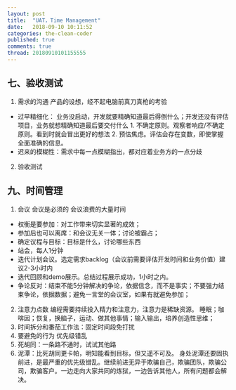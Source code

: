 ```yaml
---
layout: post
title:  "UAT，Time Management"
date:   2018-09-10 10:11:52
categories: the-clean-coder
published: true
comments: true
thread: 20180910101155555
---
```

七、验收测试
---
1. 需求的沟通
产品的设想，经不起电脑前真刀真枪的考验
  - 过早精细化：  业务没启动，开发就要精确知道最后得倒什么；开发还没有评估项目，业务就想精确知道最后要交付什么
         1. 不确定原则。观察者响应/不确定原则。看到时就会冒出更好的想法
         2. 预估焦虑。评估会存在变数，即使掌握全面准确的信息。
  - 迟来的模糊性：需求中每一点模糊指出，都对应着业务方的一点分歧
2. 验收测试



九、时间管理
---
1. 会议
会议是必须的
会议浪费的大量时间

  - 权衡是要参加：对工作带来切实显著的成效；
  - 参加后也可以离席：和会议无关一体；讨论被霸占；
  - 确定议程与目标：目标是什么，讨论哪些东西
  - 站会，每人1分钟
   - 迭代计划会议。选定需求backlog（会议前需要评估开发时间和业务价值）建议2-3小时内
   - 迭代回顾和demo展示。总结过程展示成功，1小时之内。
   - 争论反对：结束不能5分钟解决的争论，依据信念，而不是事实；不要强力结束争论，依据数据；避免一言堂的会议室，如果有就避免参加；
2. 注意力点数
编程需要持续投入精力和注意力，注意力是稀缺资源。
睡眠；咖啡因；恢复，换脑子，运动、做其他事情；输入输出，培养创造性思维；
3. 时间拆分和番茄工作法：固定时间段免打扰
4. 要避免的行为
优先级错乱
5. 死胡同：一条路不通时，试试其他路
6. 泥潭：比死胡同更卡帕，明知能看到目标，但又遥不可及。
    身处泥潭还要固执前进，是最严重的优先级错乱。继续前进无异于欺骗自己，欺骗团队，欺骗公司，欺骗客户。一边走向大家共同的炼狱，一边告诉其他人，所有问题都会解决。
